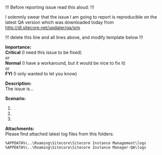 !!! Before reporting issue read this aloud: !!!

I solemnly swear that the issue I am going to report is reproducible on 
the latest QA version which was downloaded today from 
http://dl.sitecore.net/updater/qa/sim

!!! delete this line and all lines above, and modify template below !!!

**Importance:**  
**Critical** (I need this issue to be fixed)  
or  
**Normal** (I have a workaround, but it would be nice to fix it)  
or  
**FYI** (I only wanted to let you know)  

**Description:**  
The issue is...

**Scenario:**

1. 
2. 
3. 

**Attachments:**  
Please find attached latest log files from this folders:  
```
%APPDATA%\..\Roaming\Sitecore\Sitecore Instance Management\logs 
%APPDATA%\..\Roaming\Sitecore\Sitecore Instance Manager-QA\logs 
```
